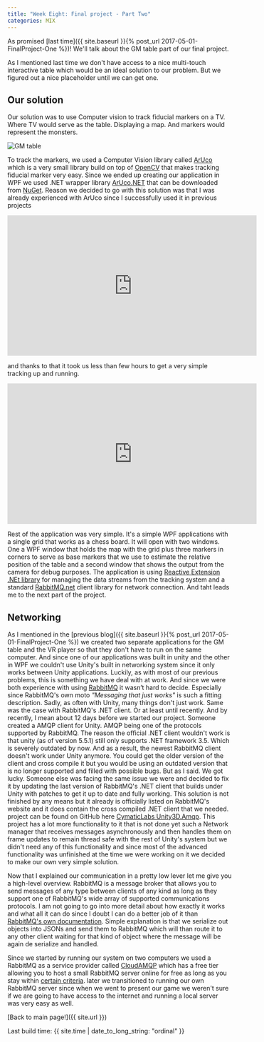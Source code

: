 ```yaml
---
title: "Week Eight: Final project - Part Two"
categories: MIX
---
```


As promised [last time]({{ site.baseurl }}{% post_url 2017-05-01-FinalProject-One %})! We'll talk about the GM table part of our final project.

As I mentioned last time we don't have access to a nice multi-touch interactive table which would be an ideal solution to our problem. But we figured out a nice placeholder until we can get one.

## Our solution

Our solution was to use Computer vision to track fiducial markers on a TV. Where TV would serve as the table. Displaying a map. And markers would represent the monsters.

![GM table]({{site.url}}/images/MixWeekEight/gm_table_insero.jpg)

To track the markers, we used a Computer Vision library called [ArUco](http://docs.opencv.org/3.1.0/d5/dae/tutorial_aruco_detection.html) which is a very small library build on top of [OpenCV](http://opencv.org/) that makes tracking fiducial marker very easy. Since we ended up creating our application in WPF we used .NET wrapper library [ArUco.NET](https://bitbucket.org/horizongir/aruco.net) that can be downloaded from [NuGet](https://www.nuget.org/packages/Aruco.Net/). Reason we decided to go with this solution was that I was already experienced with ArUco since I successfully used it in previous projects

<iframe width="560" height="315" src="https://www.youtube.com/embed/-u97_TDxADw" frameborder="0" allowfullscreen></iframe>

and thanks to that it took us less than few hours to get a very simple tracking up and running.

<iframe width="560" height="315" src="https://www.youtube.com/embed/mjx6otLT_MM" frameborder="0" allowfullscreen></iframe>

Rest of the application was very simple. It's a simple WPF applications with a single grid that works as a chess board. It will open with two windows. One a WPF window that holds the map with the grid plus three markers in corners to serve as base markers that we use to estimate the relative position of the table and a second window that shows the output from the camera for debug purposes. The application is using [Reactive Extension .NEt library](http://reactivex.io/) for managing the data streams from the tracking system and a standard [RabbitMQ.net](https://github.com/rabbitmq/rabbitmq-dotnet-client) client library for network connection.
And taht leads me to the next part of the project.

## Networking

As I mentioned in the [previous blog]({{ site.baseurl }}{% post_url 2017-05-01-FinalProject-One %}) we created two separate applications for the GM table and the VR player so that they don't have to run on the same computer. And since one of our applications was built in unity and the other in WPF we couldn't use Unity's built in networking system since it only works between Unity applications. Luckily, as with most of our previous problems, this is something we have deal with at work. And since we were both experience with using [RabbitMQ](https://www.rabbitmq.com/) it wasn’t hard to decide. Especially since RabbitMQ's own moto _"Messaging that just works"_ is such a fitting description.
Sadly, as often with Unity, many things don't just work. Same was the case with RabbitMQ's .NET client. Or at least until recently. And by recently, I mean about 12 days before we started our project. Someone created a AMQP client for Unity. AMQP being one of the protocols supported by RabbitMQ.
The reason the official .NET client wouldn't work is that unity (as of version 5.5.1) still only supports .NET framework 3.5. Which is severely outdated by now. And as a result, the newest RabbitMQ client doesn't work under Unity anymore. You could get the older version of the client and cross compile it but you would be using an outdated version that is no longer supported and filled with possible bugs. But as I said. We got lucky. Someone else was facing the same issue we were and decided to fix it by updating the last version of RabbitMQ's .NET client that builds under Unity with patches to get it up to date and fully working. This solution is not finished by any means but it already is officially listed on RabbitMQ's website and it does contain the cross compiled .NET client that we needed. project can be found on GitHub here [CymaticLabs Unity3D.Amqp](https://github.com/CymaticLabs/Unity3D.Amqp).
This project has a lot more functionality to it that is not done yet such a Network manager that receives messages asynchronously and then handles them on frame updates to remain thread safe with the rest of Unity's system but we didn't need any of this functionality and since most of the advanced functionality was unfinished at the time we were working on it we decided to make our own very simple solution.

Now that I explained our communication in a pretty low lever let me give you a high-level overview. RabbitMQ is a message broker that allows you to send messages of any type between clients of any kind as long as they support one of RabbitMQ's wide array of supported communications protocols. I am not going to go into more detail about how exactly it works and what all it can do since I doubt I can do a better job of it than [RabbitMQ's own documentation](https://www.rabbitmq.com/getstarted.html).
Simple explanation is that we serialize out objects into JSONs and send them to RabbitMQ which will than route it to any other client waiting for that kind of object where the message will be again de serialize and handled.

Since we started by running our system on two computers we used a RabbitMQ as a service provider called [CloudAMQP](https://www.cloudamqp.com/) which has a free tier allowing you to host a small RabbitMQ server online for free as long as you stay within [certain criteria](https://www.cloudamqp.com/plans.html).
later we transitioned to running our own RabbitMQ server since when we went to present our game we weren't sure if we are going to have access to the internet and running a local server was very easy as well.

[Back to main page!]({{ site.url }})

Last build time: {{ site.time | date_to_long_string: "ordinal" }}
